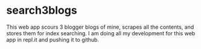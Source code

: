# search3blogs
This web app scours 3 blogger blogs of mine, scrapes all the contents, and stores them for index searching.
I am doing all my development for this web app in repl.it and pushing it to github.
